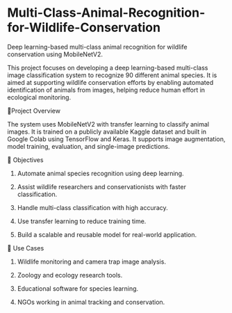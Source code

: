 # Multi-Class-Animal-Recognition-for-Wildlife-Conservation
Deep learning-based multi-class animal recognition for wildlife conservation using MobileNetV2.




This project focuses on developing a deep learning-based multi-class image classification system to recognize 90 different animal species. It is aimed at supporting wildlife conservation efforts by enabling automated identification of animals from images, helping reduce human effort in ecological monitoring.




🚀Project Overview

The system uses MobileNetV2 with transfer learning to classify animal images. It is trained on a publicly available Kaggle dataset and built in Google Colab using TensorFlow and Keras. It supports image augmentation, model training, evaluation, and single-image predictions.




🎯 Objectives
1. Automate animal species recognition using deep learning.

2. Assist wildlife researchers and conservationists with faster classification.

3. Handle multi-class classification with high accuracy.

4. Use transfer learning to reduce training time.

5. Build a scalable and reusable model for real-world application.




📌 Use Cases
1. Wildlife monitoring and camera trap image analysis.

2. Zoology and ecology research tools.

3. Educational software for species learning.

4. NGOs working in animal tracking and conservation.
